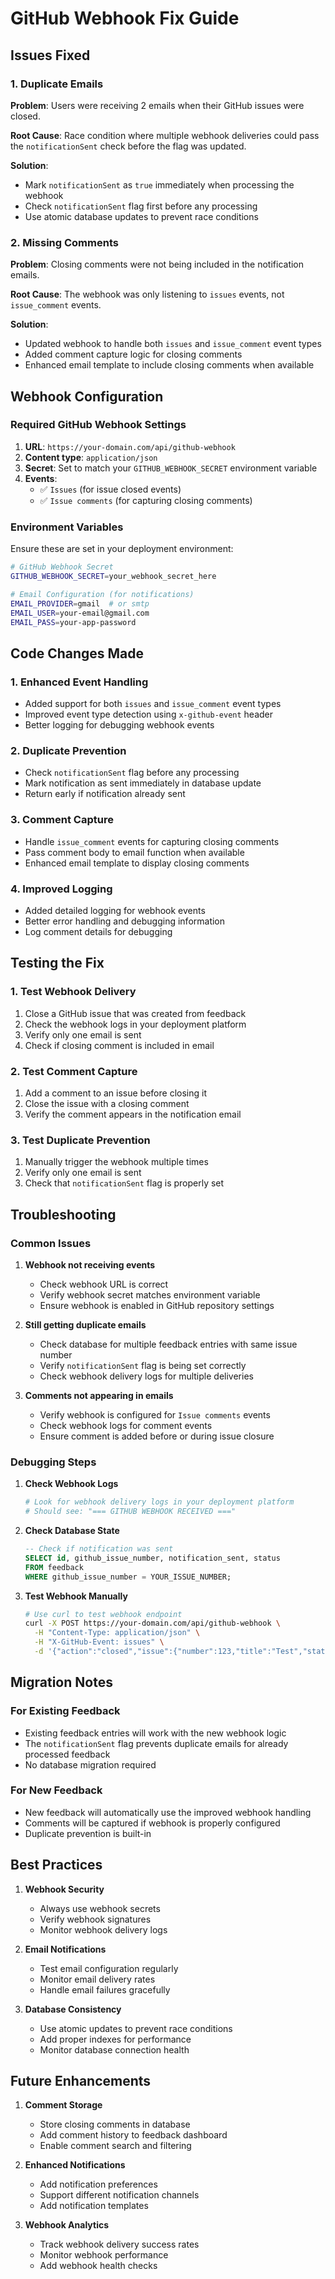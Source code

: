 # GitHub Webhook Fix Guide

## Issues Fixed

### 1. Duplicate Emails
**Problem**: Users were receiving 2 emails when their GitHub issues were closed.

**Root Cause**: Race condition where multiple webhook deliveries could pass the `notificationSent` check before the flag was updated.

**Solution**: 
- Mark `notificationSent` as `true` immediately when processing the webhook
- Check `notificationSent` flag first before any processing
- Use atomic database updates to prevent race conditions

### 2. Missing Comments
**Problem**: Closing comments were not being included in the notification emails.

**Root Cause**: The webhook was only listening to `issues` events, not `issue_comment` events.

**Solution**:
- Updated webhook to handle both `issues` and `issue_comment` event types
- Added comment capture logic for closing comments
- Enhanced email template to include closing comments when available

## Webhook Configuration

### Required GitHub Webhook Settings

1. **URL**: `https://your-domain.com/api/github-webhook`
2. **Content type**: `application/json`
3. **Secret**: Set to match your `GITHUB_WEBHOOK_SECRET` environment variable
4. **Events**: 
   - ✅ `Issues` (for issue closed events)
   - ✅ `Issue comments` (for capturing closing comments)

### Environment Variables

Ensure these are set in your deployment environment:

```bash
# GitHub Webhook Secret
GITHUB_WEBHOOK_SECRET=your_webhook_secret_here

# Email Configuration (for notifications)
EMAIL_PROVIDER=gmail  # or smtp
EMAIL_USER=your-email@gmail.com
EMAIL_PASS=your-app-password
```

## Code Changes Made

### 1. Enhanced Event Handling
- Added support for both `issues` and `issue_comment` event types
- Improved event type detection using `x-github-event` header
- Better logging for debugging webhook events

### 2. Duplicate Prevention
- Check `notificationSent` flag before any processing
- Mark notification as sent immediately in database update
- Return early if notification already sent

### 3. Comment Capture
- Handle `issue_comment` events for capturing closing comments
- Pass comment body to email function when available
- Enhanced email template to display closing comments

### 4. Improved Logging
- Added detailed logging for webhook events
- Better error handling and debugging information
- Log comment details for debugging

## Testing the Fix

### 1. Test Webhook Delivery
1. Close a GitHub issue that was created from feedback
2. Check the webhook logs in your deployment platform
3. Verify only one email is sent
4. Check if closing comment is included in email

### 2. Test Comment Capture
1. Add a comment to an issue before closing it
2. Close the issue with a closing comment
3. Verify the comment appears in the notification email

### 3. Test Duplicate Prevention
1. Manually trigger the webhook multiple times
2. Verify only one email is sent
3. Check that `notificationSent` flag is properly set

## Troubleshooting

### Common Issues

1. **Webhook not receiving events**
   - Check webhook URL is correct
   - Verify webhook secret matches environment variable
   - Ensure webhook is enabled in GitHub repository settings

2. **Still getting duplicate emails**
   - Check database for multiple feedback entries with same issue number
   - Verify `notificationSent` flag is being set correctly
   - Check webhook delivery logs for multiple deliveries

3. **Comments not appearing in emails**
   - Verify webhook is configured for `Issue comments` events
   - Check webhook logs for comment events
   - Ensure comment is added before or during issue closure

### Debugging Steps

1. **Check Webhook Logs**
   ```bash
   # Look for webhook delivery logs in your deployment platform
   # Should see: "=== GITHUB WEBHOOK RECEIVED ==="
   ```

2. **Check Database State**
   ```sql
   -- Check if notification was sent
   SELECT id, github_issue_number, notification_sent, status 
   FROM feedback 
   WHERE github_issue_number = YOUR_ISSUE_NUMBER;
   ```

3. **Test Webhook Manually**
   ```bash
   # Use curl to test webhook endpoint
   curl -X POST https://your-domain.com/api/github-webhook \
     -H "Content-Type: application/json" \
     -H "X-GitHub-Event: issues" \
     -d '{"action":"closed","issue":{"number":123,"title":"Test","state":"closed"}}'
   ```

## Migration Notes

### For Existing Feedback
- Existing feedback entries will work with the new webhook logic
- The `notificationSent` flag prevents duplicate emails for already processed feedback
- No database migration required

### For New Feedback
- New feedback will automatically use the improved webhook handling
- Comments will be captured if webhook is properly configured
- Duplicate prevention is built-in

## Best Practices

1. **Webhook Security**
   - Always use webhook secrets
   - Verify webhook signatures
   - Monitor webhook delivery logs

2. **Email Notifications**
   - Test email configuration regularly
   - Monitor email delivery rates
   - Handle email failures gracefully

3. **Database Consistency**
   - Use atomic updates to prevent race conditions
   - Add proper indexes for performance
   - Monitor database connection health

## Future Enhancements

1. **Comment Storage**
   - Store closing comments in database
   - Add comment history to feedback dashboard
   - Enable comment search and filtering

2. **Enhanced Notifications**
   - Add notification preferences
   - Support different notification channels
   - Add notification templates

3. **Webhook Analytics**
   - Track webhook delivery success rates
   - Monitor webhook performance
   - Add webhook health checks